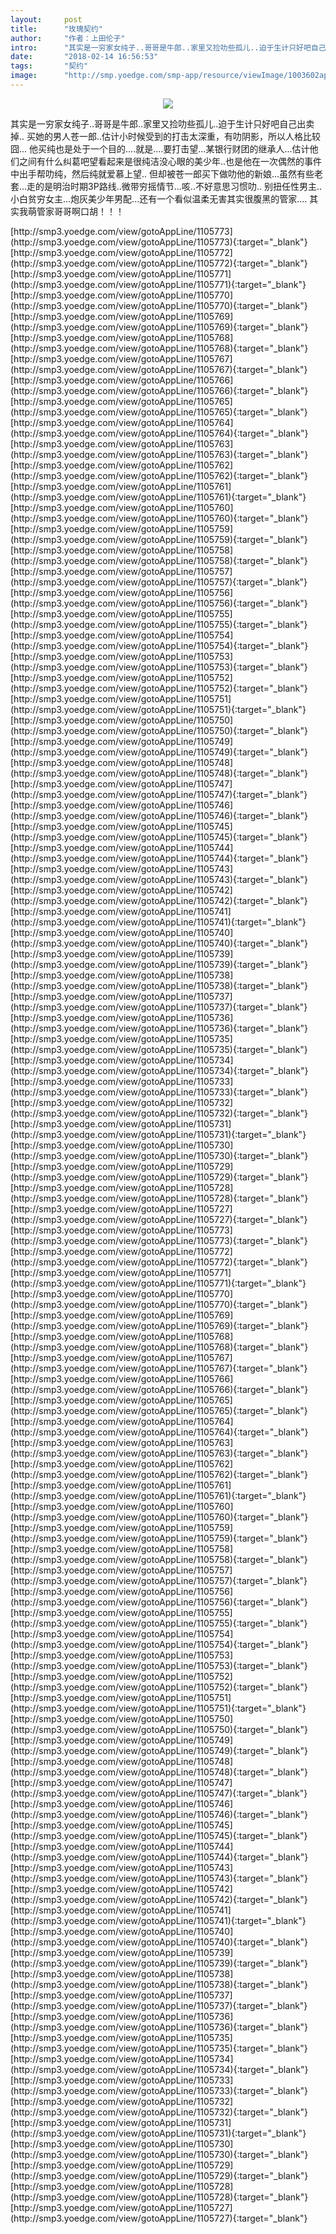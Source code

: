 ```yaml
---
layout:     post
title:      "玫瑰契约"
author:     "作者：上田伦子"
intro:      "其实是一穷家女纯子..哥哥是牛郎..家里又捡叻些孤儿..迫于生计只好吧自己出卖掉.. 买她的男人苍一郎..估计小时候受到的打击太深重，有叻阴影，所以人格比较囧... 他买纯也是处于一个目的....就是....要打击望...某银行财团的继承人...估计他们之间有什么纠葛吧望看起来是很纯洁没心眼的美少年..也是他在一次偶然的事件中出手帮叻纯，然后纯就爱慕上望.. 但却被苍一郎买下做叻他的新娘...虽然有些老套...走的是明治时期3P路线..微带穷摇情节...咳..不好意思习惯叻.. 别扭任性男主..小白贫穷女主...炮灰美少年男配...还有一个看似温柔无害其实很腹黑的管家.... 其实我萌管家哥哥啊口胡！！！"
date:       "2018-02-14 16:56:53"
tags:       "契约"
image:      "http://smp.yoedge.com/smp-app/resource/viewImage/1003602appline.png"
---
```

<div style="text-align: center">
<p><img src="http://smp.yoedge.com/smp-app/resource/viewImage/1003602appline.png"/></p>
</div>
<p class="post-meta">
<span>其实是一穷家女纯子..哥哥是牛郎..家里又捡叻些孤儿..迫于生计只好吧自己出卖掉.. 买她的男人苍一郎..估计小时候受到的打击太深重，有叻阴影，所以人格比较囧... 他买纯也是处于一个目的....就是....要打击望...某银行财团的继承人...估计他们之间有什么纠葛吧望看起来是很纯洁没心眼的美少年..也是他在一次偶然的事件中出手帮叻纯，然后纯就爱慕上望.. 但却被苍一郎买下做叻他的新娘...虽然有些老套...走的是明治时期3P路线..微带穷摇情节...咳..不好意思习惯叻.. 别扭任性男主..小白贫穷女主...炮灰美少年男配...还有一个看似温柔无害其实很腹黑的管家.... 其实我萌管家哥哥啊口胡！！！</span>
</p>
[http://smp3.yoedge.com/view/gotoAppLine/1105773](http://smp3.yoedge.com/view/gotoAppLine/1105773){:target="_blank"}
[http://smp3.yoedge.com/view/gotoAppLine/1105772](http://smp3.yoedge.com/view/gotoAppLine/1105772){:target="_blank"}
[http://smp3.yoedge.com/view/gotoAppLine/1105771](http://smp3.yoedge.com/view/gotoAppLine/1105771){:target="_blank"}
[http://smp3.yoedge.com/view/gotoAppLine/1105770](http://smp3.yoedge.com/view/gotoAppLine/1105770){:target="_blank"}
[http://smp3.yoedge.com/view/gotoAppLine/1105769](http://smp3.yoedge.com/view/gotoAppLine/1105769){:target="_blank"}
[http://smp3.yoedge.com/view/gotoAppLine/1105768](http://smp3.yoedge.com/view/gotoAppLine/1105768){:target="_blank"}
[http://smp3.yoedge.com/view/gotoAppLine/1105767](http://smp3.yoedge.com/view/gotoAppLine/1105767){:target="_blank"}
[http://smp3.yoedge.com/view/gotoAppLine/1105766](http://smp3.yoedge.com/view/gotoAppLine/1105766){:target="_blank"}
[http://smp3.yoedge.com/view/gotoAppLine/1105765](http://smp3.yoedge.com/view/gotoAppLine/1105765){:target="_blank"}
[http://smp3.yoedge.com/view/gotoAppLine/1105764](http://smp3.yoedge.com/view/gotoAppLine/1105764){:target="_blank"}
[http://smp3.yoedge.com/view/gotoAppLine/1105763](http://smp3.yoedge.com/view/gotoAppLine/1105763){:target="_blank"}
[http://smp3.yoedge.com/view/gotoAppLine/1105762](http://smp3.yoedge.com/view/gotoAppLine/1105762){:target="_blank"}
[http://smp3.yoedge.com/view/gotoAppLine/1105761](http://smp3.yoedge.com/view/gotoAppLine/1105761){:target="_blank"}
[http://smp3.yoedge.com/view/gotoAppLine/1105760](http://smp3.yoedge.com/view/gotoAppLine/1105760){:target="_blank"}
[http://smp3.yoedge.com/view/gotoAppLine/1105759](http://smp3.yoedge.com/view/gotoAppLine/1105759){:target="_blank"}
[http://smp3.yoedge.com/view/gotoAppLine/1105758](http://smp3.yoedge.com/view/gotoAppLine/1105758){:target="_blank"}
[http://smp3.yoedge.com/view/gotoAppLine/1105757](http://smp3.yoedge.com/view/gotoAppLine/1105757){:target="_blank"}
[http://smp3.yoedge.com/view/gotoAppLine/1105756](http://smp3.yoedge.com/view/gotoAppLine/1105756){:target="_blank"}
[http://smp3.yoedge.com/view/gotoAppLine/1105755](http://smp3.yoedge.com/view/gotoAppLine/1105755){:target="_blank"}
[http://smp3.yoedge.com/view/gotoAppLine/1105754](http://smp3.yoedge.com/view/gotoAppLine/1105754){:target="_blank"}
[http://smp3.yoedge.com/view/gotoAppLine/1105753](http://smp3.yoedge.com/view/gotoAppLine/1105753){:target="_blank"}
[http://smp3.yoedge.com/view/gotoAppLine/1105752](http://smp3.yoedge.com/view/gotoAppLine/1105752){:target="_blank"}
[http://smp3.yoedge.com/view/gotoAppLine/1105751](http://smp3.yoedge.com/view/gotoAppLine/1105751){:target="_blank"}
[http://smp3.yoedge.com/view/gotoAppLine/1105750](http://smp3.yoedge.com/view/gotoAppLine/1105750){:target="_blank"}
[http://smp3.yoedge.com/view/gotoAppLine/1105749](http://smp3.yoedge.com/view/gotoAppLine/1105749){:target="_blank"}
[http://smp3.yoedge.com/view/gotoAppLine/1105748](http://smp3.yoedge.com/view/gotoAppLine/1105748){:target="_blank"}
[http://smp3.yoedge.com/view/gotoAppLine/1105747](http://smp3.yoedge.com/view/gotoAppLine/1105747){:target="_blank"}
[http://smp3.yoedge.com/view/gotoAppLine/1105746](http://smp3.yoedge.com/view/gotoAppLine/1105746){:target="_blank"}
[http://smp3.yoedge.com/view/gotoAppLine/1105745](http://smp3.yoedge.com/view/gotoAppLine/1105745){:target="_blank"}
[http://smp3.yoedge.com/view/gotoAppLine/1105744](http://smp3.yoedge.com/view/gotoAppLine/1105744){:target="_blank"}
[http://smp3.yoedge.com/view/gotoAppLine/1105743](http://smp3.yoedge.com/view/gotoAppLine/1105743){:target="_blank"}
[http://smp3.yoedge.com/view/gotoAppLine/1105742](http://smp3.yoedge.com/view/gotoAppLine/1105742){:target="_blank"}
[http://smp3.yoedge.com/view/gotoAppLine/1105741](http://smp3.yoedge.com/view/gotoAppLine/1105741){:target="_blank"}
[http://smp3.yoedge.com/view/gotoAppLine/1105740](http://smp3.yoedge.com/view/gotoAppLine/1105740){:target="_blank"}
[http://smp3.yoedge.com/view/gotoAppLine/1105739](http://smp3.yoedge.com/view/gotoAppLine/1105739){:target="_blank"}
[http://smp3.yoedge.com/view/gotoAppLine/1105738](http://smp3.yoedge.com/view/gotoAppLine/1105738){:target="_blank"}
[http://smp3.yoedge.com/view/gotoAppLine/1105737](http://smp3.yoedge.com/view/gotoAppLine/1105737){:target="_blank"}
[http://smp3.yoedge.com/view/gotoAppLine/1105736](http://smp3.yoedge.com/view/gotoAppLine/1105736){:target="_blank"}
[http://smp3.yoedge.com/view/gotoAppLine/1105735](http://smp3.yoedge.com/view/gotoAppLine/1105735){:target="_blank"}
[http://smp3.yoedge.com/view/gotoAppLine/1105734](http://smp3.yoedge.com/view/gotoAppLine/1105734){:target="_blank"}
[http://smp3.yoedge.com/view/gotoAppLine/1105733](http://smp3.yoedge.com/view/gotoAppLine/1105733){:target="_blank"}
[http://smp3.yoedge.com/view/gotoAppLine/1105732](http://smp3.yoedge.com/view/gotoAppLine/1105732){:target="_blank"}
[http://smp3.yoedge.com/view/gotoAppLine/1105731](http://smp3.yoedge.com/view/gotoAppLine/1105731){:target="_blank"}
[http://smp3.yoedge.com/view/gotoAppLine/1105730](http://smp3.yoedge.com/view/gotoAppLine/1105730){:target="_blank"}
[http://smp3.yoedge.com/view/gotoAppLine/1105729](http://smp3.yoedge.com/view/gotoAppLine/1105729){:target="_blank"}
[http://smp3.yoedge.com/view/gotoAppLine/1105728](http://smp3.yoedge.com/view/gotoAppLine/1105728){:target="_blank"}
[http://smp3.yoedge.com/view/gotoAppLine/1105727](http://smp3.yoedge.com/view/gotoAppLine/1105727){:target="_blank"}
[http://smp3.yoedge.com/view/gotoAppLine/1105773](http://smp3.yoedge.com/view/gotoAppLine/1105773){:target="_blank"}
[http://smp3.yoedge.com/view/gotoAppLine/1105772](http://smp3.yoedge.com/view/gotoAppLine/1105772){:target="_blank"}
[http://smp3.yoedge.com/view/gotoAppLine/1105771](http://smp3.yoedge.com/view/gotoAppLine/1105771){:target="_blank"}
[http://smp3.yoedge.com/view/gotoAppLine/1105770](http://smp3.yoedge.com/view/gotoAppLine/1105770){:target="_blank"}
[http://smp3.yoedge.com/view/gotoAppLine/1105769](http://smp3.yoedge.com/view/gotoAppLine/1105769){:target="_blank"}
[http://smp3.yoedge.com/view/gotoAppLine/1105768](http://smp3.yoedge.com/view/gotoAppLine/1105768){:target="_blank"}
[http://smp3.yoedge.com/view/gotoAppLine/1105767](http://smp3.yoedge.com/view/gotoAppLine/1105767){:target="_blank"}
[http://smp3.yoedge.com/view/gotoAppLine/1105766](http://smp3.yoedge.com/view/gotoAppLine/1105766){:target="_blank"}
[http://smp3.yoedge.com/view/gotoAppLine/1105765](http://smp3.yoedge.com/view/gotoAppLine/1105765){:target="_blank"}
[http://smp3.yoedge.com/view/gotoAppLine/1105764](http://smp3.yoedge.com/view/gotoAppLine/1105764){:target="_blank"}
[http://smp3.yoedge.com/view/gotoAppLine/1105763](http://smp3.yoedge.com/view/gotoAppLine/1105763){:target="_blank"}
[http://smp3.yoedge.com/view/gotoAppLine/1105762](http://smp3.yoedge.com/view/gotoAppLine/1105762){:target="_blank"}
[http://smp3.yoedge.com/view/gotoAppLine/1105761](http://smp3.yoedge.com/view/gotoAppLine/1105761){:target="_blank"}
[http://smp3.yoedge.com/view/gotoAppLine/1105760](http://smp3.yoedge.com/view/gotoAppLine/1105760){:target="_blank"}
[http://smp3.yoedge.com/view/gotoAppLine/1105759](http://smp3.yoedge.com/view/gotoAppLine/1105759){:target="_blank"}
[http://smp3.yoedge.com/view/gotoAppLine/1105758](http://smp3.yoedge.com/view/gotoAppLine/1105758){:target="_blank"}
[http://smp3.yoedge.com/view/gotoAppLine/1105757](http://smp3.yoedge.com/view/gotoAppLine/1105757){:target="_blank"}
[http://smp3.yoedge.com/view/gotoAppLine/1105756](http://smp3.yoedge.com/view/gotoAppLine/1105756){:target="_blank"}
[http://smp3.yoedge.com/view/gotoAppLine/1105755](http://smp3.yoedge.com/view/gotoAppLine/1105755){:target="_blank"}
[http://smp3.yoedge.com/view/gotoAppLine/1105754](http://smp3.yoedge.com/view/gotoAppLine/1105754){:target="_blank"}
[http://smp3.yoedge.com/view/gotoAppLine/1105753](http://smp3.yoedge.com/view/gotoAppLine/1105753){:target="_blank"}
[http://smp3.yoedge.com/view/gotoAppLine/1105752](http://smp3.yoedge.com/view/gotoAppLine/1105752){:target="_blank"}
[http://smp3.yoedge.com/view/gotoAppLine/1105751](http://smp3.yoedge.com/view/gotoAppLine/1105751){:target="_blank"}
[http://smp3.yoedge.com/view/gotoAppLine/1105750](http://smp3.yoedge.com/view/gotoAppLine/1105750){:target="_blank"}
[http://smp3.yoedge.com/view/gotoAppLine/1105749](http://smp3.yoedge.com/view/gotoAppLine/1105749){:target="_blank"}
[http://smp3.yoedge.com/view/gotoAppLine/1105748](http://smp3.yoedge.com/view/gotoAppLine/1105748){:target="_blank"}
[http://smp3.yoedge.com/view/gotoAppLine/1105747](http://smp3.yoedge.com/view/gotoAppLine/1105747){:target="_blank"}
[http://smp3.yoedge.com/view/gotoAppLine/1105746](http://smp3.yoedge.com/view/gotoAppLine/1105746){:target="_blank"}
[http://smp3.yoedge.com/view/gotoAppLine/1105745](http://smp3.yoedge.com/view/gotoAppLine/1105745){:target="_blank"}
[http://smp3.yoedge.com/view/gotoAppLine/1105744](http://smp3.yoedge.com/view/gotoAppLine/1105744){:target="_blank"}
[http://smp3.yoedge.com/view/gotoAppLine/1105743](http://smp3.yoedge.com/view/gotoAppLine/1105743){:target="_blank"}
[http://smp3.yoedge.com/view/gotoAppLine/1105742](http://smp3.yoedge.com/view/gotoAppLine/1105742){:target="_blank"}
[http://smp3.yoedge.com/view/gotoAppLine/1105741](http://smp3.yoedge.com/view/gotoAppLine/1105741){:target="_blank"}
[http://smp3.yoedge.com/view/gotoAppLine/1105740](http://smp3.yoedge.com/view/gotoAppLine/1105740){:target="_blank"}
[http://smp3.yoedge.com/view/gotoAppLine/1105739](http://smp3.yoedge.com/view/gotoAppLine/1105739){:target="_blank"}
[http://smp3.yoedge.com/view/gotoAppLine/1105738](http://smp3.yoedge.com/view/gotoAppLine/1105738){:target="_blank"}
[http://smp3.yoedge.com/view/gotoAppLine/1105737](http://smp3.yoedge.com/view/gotoAppLine/1105737){:target="_blank"}
[http://smp3.yoedge.com/view/gotoAppLine/1105736](http://smp3.yoedge.com/view/gotoAppLine/1105736){:target="_blank"}
[http://smp3.yoedge.com/view/gotoAppLine/1105735](http://smp3.yoedge.com/view/gotoAppLine/1105735){:target="_blank"}
[http://smp3.yoedge.com/view/gotoAppLine/1105734](http://smp3.yoedge.com/view/gotoAppLine/1105734){:target="_blank"}
[http://smp3.yoedge.com/view/gotoAppLine/1105733](http://smp3.yoedge.com/view/gotoAppLine/1105733){:target="_blank"}
[http://smp3.yoedge.com/view/gotoAppLine/1105732](http://smp3.yoedge.com/view/gotoAppLine/1105732){:target="_blank"}
[http://smp3.yoedge.com/view/gotoAppLine/1105731](http://smp3.yoedge.com/view/gotoAppLine/1105731){:target="_blank"}
[http://smp3.yoedge.com/view/gotoAppLine/1105730](http://smp3.yoedge.com/view/gotoAppLine/1105730){:target="_blank"}
[http://smp3.yoedge.com/view/gotoAppLine/1105729](http://smp3.yoedge.com/view/gotoAppLine/1105729){:target="_blank"}
[http://smp3.yoedge.com/view/gotoAppLine/1105728](http://smp3.yoedge.com/view/gotoAppLine/1105728){:target="_blank"}
[http://smp3.yoedge.com/view/gotoAppLine/1105727](http://smp3.yoedge.com/view/gotoAppLine/1105727){:target="_blank"}


